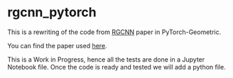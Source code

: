 # rgcnn_pytorch
This is a rewriting of the code from [RGCNN](https://github.com/tegusi/RGCNN) paper in PyTorch-Geometric.

You can find the paper used [here](https://arxiv.org/abs/1806.02952).

This is a Work in Progress, hence all the tests are done in a Jupyter Notebook file. Once the code is ready and tested we will add a python file.
